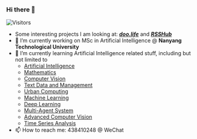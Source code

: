 ### Hi there 👋

<!--
**Ian729/ian729** is a ✨ _special_ ✨ repository because its `README.md` (this file) appears on your GitHub profile.
### Hi there 👋
<!-- https://github.com/estruyf/github-visitors-badge -->
![Visitors](https://api.visitorbadge.io/api/visitors?path=github.com%2Fian729&labelColor=%2337d67a&countColor=%232ccce4)
- Some interesting projects I am looking at: ***[doo.life](https://daysmatter.herokuapp.com)*** and ***[RSSHub](https://rsssub.herokuapp.com)***
- 🔭 I’m currently working on MSc in Artificial Intelligence @ **Nanyang Technological University**
- 🌱 I’m currently learning Artificial Intelligence related stuff, including but not limited to 
  * [Artificial Intelligence](https://github.com/Ian729/AI6101-INTRODUCTION-TO-AI-AI-ETHICS)
  * [Mathematics](https://github.com/Ian729/AI6104-MATHEMATICS-FOR-ARTIFICIAL-INTELLIGENCE)
  * [Computer Vision](https://github.com/Ian729/AI6121-COMPUTER-VISION)
  * [Text Data and Management](https://github.com/Ian729/AI6122-Text-Data-Management-Analysis)
  * [Urban Computing](https://github.com/Ian729/AI6128-URBAN-COMPUTING)
  * [Machine Learning](https://github.com/Ian729/AI6102-MACHINE-LEARNING-METHODOLOGIES-AND-APPLICATIONS)
  * [Deep Learning](https://github.com/Ian729/)
  * [Multi-Agent System](https://github.com/Ian729/AI6125-MULTI-AGENT-SYSTEM)
  * [Advanced Computer Vision](https://github.com/Ian729/AI6126-ADVANCED-COMPUTER-VISION)
  * [Time Series Analysis](https://github.com/Ian729/AI6123-TIME-SERIES-ANALYSIS)
- 📫 How to reach me: 438410248 @ WeChat
